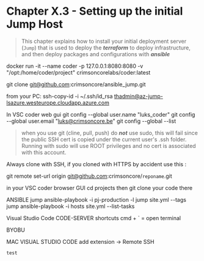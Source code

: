 # Chapter X.3 - Setting up the initial Jump Host
>This chapter explains how to install your initial deployment server (`Jump`) that is used to deploy the ***terraform*** to deploy infrastructure, and then deploy packages and configurations with ***ansible***

docker run -it --name coder -p 127.0.0.1:8080:8080 -v "/opt:/home/coder/project" crimsoncorelabs/coder:latest

git clone git@github.com:crimsoncore/ansible_jump.git

from your PC:
ssh-copy-id -i ~/.ssh/id_rsa thadmin@az-jump-lsazure.westeurope.cloudapp.azure.com

In VSC coder web gui
git config --global user.name "luks_coder"
git config --global user.email "luks@crimsoncore.be"
git config --global --list

> when you use git (cline, pull, push) do ***not*** use sudo, this will fail since the public SSH cert is copied under the current user's .ssh folder. Running with sudo will use ROOT privileges and no cert is associated with this account.

Always clone with SSH, if you cloned with HTTPS by accident use this :

git remote set-url origin git@github.com:crimsoncore/`reponame`.git

in your VSC coder browser GUI
cd projects
then git clone your code there

ANSIBLE jump
ansible-playbook -i pj-production -l jump site.yml --tags jump
ansible-playbook -i hosts site.yml --list-tasks

Visual Studio Code CODE-SERVER shortcuts
cmd + ` = open terminal

BYOBU

MAC VISUAL STUDIO CODE
    add extension -> Remote SSH

    test


